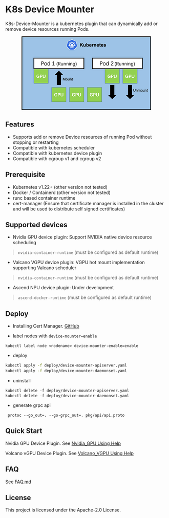 # K8s Device Mounter

K8s-Device-Mounter is a kubernetes plugin that can dynamically add or remove device resources running Pods.

<div align="center"> <img src="docs/images/SchematicDiagram.png" alt="Schematic Diagram Of Device Dynamic Mount"  /> </div>

## Features

* Supports add or remove Device resources of running Pod without stopping or restarting
* Compatible with kubernetes scheduler
* Compatible with kubernetes device plugin
* Compatible with cgroup v1 and cgroup v2

## Prerequisite 

* Kubernetes v1.22+ (other version not tested)
* Docker / Containerd (other version not tested)
* runc based container runtime
* cert-manager (Ensure that certificate manager is installed in the cluster and will be used to distribute self signed certificates)

## Supported devices

* Nvidia GPU device plugin: Support NVIDIA native device resource scheduling
> `nvidia-container-runtime` (must be configured as default runtime)

* Valcano VGPU device plugin: VGPU hot mount implementation supporting Valcano scheduler
> `nvidia-container-runtime` (must be configured as default runtime)

* Ascend NPU device plugin: Under development
> `ascend-docker-runtime` (must be configured as default runtime)


## Deploy

* Installing Cert Manager. [GitHub](https://github.com/cert-manager/cert-manager)

* label nodes with `device-mounter=enable`

```shell
kubectl label node <nodename> device-mounter-enable=enable
```

* deploy

```bash
kubectl apply -f deploy/device-mounter-apiserver.yaml
kubectl apply -f deploy/device-mounter-daemonset.yaml
```

* uninstall

```shell
kubectl delete -f deploy/device-mounter-apiserver.yaml
kubectl delete -f deploy/device-mounter-daemonset.yaml
```

* generate grpc api

```shell
 protoc --go_out=. --go-grpc_out=. pkg/api/api.proto
```

## Quick Start

Nvidia GPU Device Plugin. See [Nvidia_GPU Using Help](docs/guide/NvidiaGPU.md)

Volcano vGPU Device Plugin. See [Volcano_VGPU Using Help](docs/guide/VolcanoVGPU.md)

## FAQ

See  [FAQ.md](docs/guide/FAQ.md)

## License

This project is licensed under the Apache-2.0 License.

